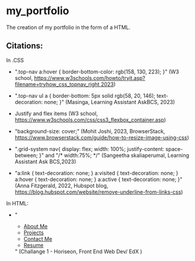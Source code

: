 # my_portfolio
The creation of my portfolio in the form of a HTML.

## Citations:

In .CSS 
* ".top-nav a:hover {
  border-bottom-color: rgb(158, 130, 223);
}"  (W3 school, https://www.w3schools.com/howto/tryit.asp?filename=tryhow_css_topnav_right,2023)

* ".top-nav ul a {
  border-bottom: 5px solid rgb(58, 20, 146);
  text-decoration: none;
}" (Masinga, Learning Assistant AskBCS, 2023)

* Justify and flex items (W3 school, https://www.w3schools.com/css/css3_flexbox_container.asp)

* "background-size: cover;" (Mohit Joshi, 2023, BrowserStack, https://www.browserstack.com/guide/how-to-resize-image-using-css)

* ".grid-system nav{
  display: flex;
  width: 100%;
  justify-content: space-between;
}" and "/* width:75%; */" (Sangeetha skaliaperumal, Learning Assistant Ask BCS,2023)

* "a:link { text-decoration: none; }
a:visited { text-decoration: none; }
a:hover { text-decoration: none; }
a:active { text-decoration: none; }"
(Anna Fitzgerald, 2022, Hubspot blog, https://blog.hubspot.com/website/remove-underline-from-links-css)




In HTML:
* "<div>
        <ul>
          <li><a href="#about-me">About Me</a></li>
          <li><a href="#projects">Projects</a></li>
          <li><a href="#contact-me">Contact Me</a></li>
          <li><a href="#resume">Resume</a></li>
        </ul>
      </div>" (Challange 1 - Horiseon, Front End Web Dev/ EdX )